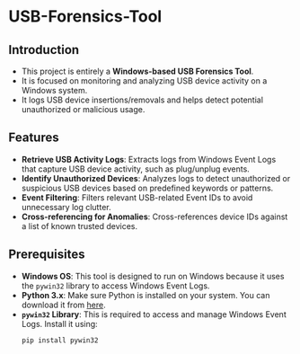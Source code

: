 # USB-Forensics-Tool

## Introduction
- This project is entirely a **Windows-based USB Forensics Tool**.
- It is focused on monitoring and analyzing USB device activity on a Windows system.
- It logs USB device insertions/removals and helps detect potential unauthorized or malicious usage.

## Features
- **Retrieve USB Activity Logs**: Extracts logs from Windows Event Logs that capture USB device activity, such as plug/unplug events.
- **Identify Unauthorized Devices**: Analyzes logs to detect unauthorized or suspicious USB devices based on predefined keywords or patterns.
- **Event Filtering**: Filters relevant USB-related Event IDs to avoid unnecessary log clutter.
- **Cross-referencing for Anomalies**: Cross-references device IDs against a list of known trusted devices.

## Prerequisites
- **Windows OS**: This tool is designed to run on Windows because it uses the `pywin32` library to access Windows Event Logs.
- **Python 3.x**: Make sure Python is installed on your system. You can download it from [here](https://www.python.org/downloads/).
- **`pywin32` Library**: This is required to access and manage Windows Event Logs. Install it using:
  ```bash
  pip install pywin32

